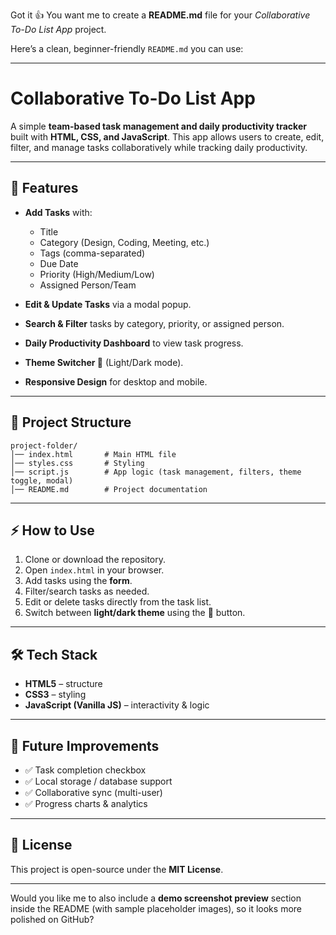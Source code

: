 Got it 👍
You want me to create a **README.md** file for your *Collaborative To-Do List App* project.

Here’s a clean, beginner-friendly `README.md` you can use:

---

# Collaborative To-Do List App

A simple **team-based task management and daily productivity tracker** built with **HTML, CSS, and JavaScript**.
This app allows users to create, edit, filter, and manage tasks collaboratively while tracking daily productivity.

---

## 🚀 Features

* **Add Tasks** with:

  * Title
  * Category (Design, Coding, Meeting, etc.)
  * Tags (comma-separated)
  * Due Date
  * Priority (High/Medium/Low)
  * Assigned Person/Team

* **Edit & Update Tasks** via a modal popup.

* **Search & Filter** tasks by category, priority, or assigned person.

* **Daily Productivity Dashboard** to view task progress.

* **Theme Switcher 🎨** (Light/Dark mode).

* **Responsive Design** for desktop and mobile.

---

## 📂 Project Structure

```
project-folder/
│── index.html       # Main HTML file
│── styles.css       # Styling
│── script.js        # App logic (task management, filters, theme toggle, modal)
│── README.md        # Project documentation
```

---

## ⚡ How to Use

1. Clone or download the repository.
2. Open `index.html` in your browser.
3. Add tasks using the **form**.
4. Filter/search tasks as needed.
5. Edit or delete tasks directly from the task list.
6. Switch between **light/dark theme** using the 🎨 button.

---

## 🛠️ Tech Stack

* **HTML5** – structure
* **CSS3** – styling
* **JavaScript (Vanilla JS)** – interactivity & logic

---

## 📌 Future Improvements

* ✅ Task completion checkbox
* ✅ Local storage / database support
* ✅ Collaborative sync (multi-user)
* ✅ Progress charts & analytics

---

## 📄 License

This project is open-source under the **MIT License**.

---

Would you like me to also include a **demo screenshot preview** section inside the README (with sample placeholder images), so it looks more polished on GitHub?
